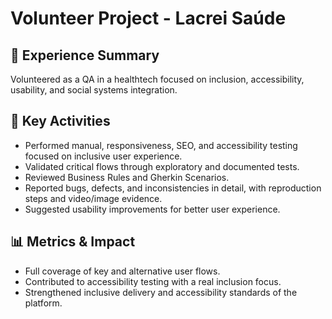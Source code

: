 # Volunteer Project - Lacrei Saúde

## 📝 Experience Summary
Volunteered as a QA in a healthtech focused on inclusion, accessibility, usability, and social systems integration.

## 🔧 Key Activities
- Performed manual, responsiveness, SEO, and accessibility testing focused on inclusive user experience.
- Validated critical flows through exploratory and documented tests.
- Reviewed Business Rules and Gherkin Scenarios.
- Reported bugs, defects, and inconsistencies in detail, with reproduction steps and video/image evidence.
- Suggested usability improvements for better user experience.

## 📊 Metrics & Impact
- Full coverage of key and alternative user flows.
- Contributed to accessibility testing with a real inclusion focus.
- Strengthened inclusive delivery and accessibility standards of the platform.
